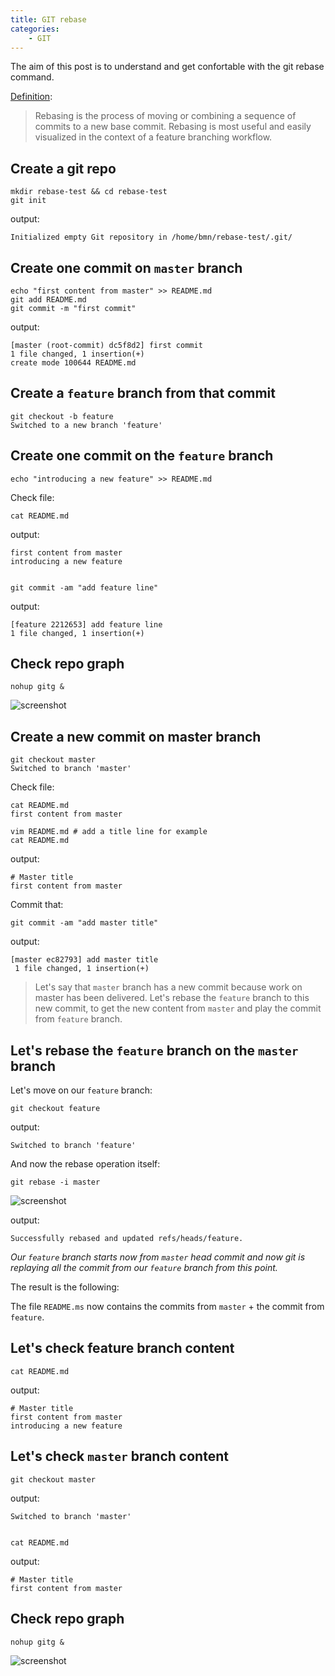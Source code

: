 ```yaml
---
title: GIT rebase
categories:
    - GIT
---
```


The aim of this post is to understand and get confortable with the git rebase command.

[Definition](https://www.atlassian.com/git/tutorials/rewriting-history/git-rebase):

> Rebasing is the process of moving or combining a sequence of commits to a new base commit. Rebasing is most useful and easily visualized in the context of a feature branching workflow.
 
## Create a git repo

	mkdir rebase-test && cd rebase-test
	git init

output: 
 
	Initialized empty Git repository in /home/bmn/rebase-test/.git/

## Create one commit on `master` branch

	echo "first content from master" >> README.md
	git add README.md 
	git commit -m "first commit"

output:
	
	[master (root-commit) dc5f8d2] first commit
	1 file changed, 1 insertion(+)
	create mode 100644 README.md

## Create a `feature` branch from that commit

	git checkout -b feature
	Switched to a new branch 'feature'

## Create one commit on the `feature` branch

	echo "introducing a new feature" >> README.md

Check file:

	cat README.md

output:	 

	first content from master
	introducing a new feature


	git commit -am "add feature line"

output:
	
	[feature 2212653] add feature line
	1 file changed, 1 insertion(+)



## Check repo graph

	nohup gitg &

![screenshot](/images/git-rebase/graph1.png)

## Create a new commit on master branch

	git checkout master 
	Switched to branch 'master'

Check file:

	cat README.md 
	first content from master

	vim README.md # add a title line for example
	cat README.md

output:
	 
	# Master title
	first content from master

Commit that:

	git commit -am "add master title"

output:

	[master ec82793] add master title
	 1 file changed, 1 insertion(+)


>Let's say that `master` branch has a new commit because work on master has been delivered. Let's rebase the `feature` branch to this new commit, to get the new content from `master` and play the commit from `feature` branch.

## Let's rebase the `feature` branch on the `master` branch

Let's move on our `feature` branch:

	git checkout feature 

output:

	Switched to branch 'feature'

And now the rebase operation itself:

	git rebase -i master 

![screenshot](/images/git-rebase/rebase.png)


output:

	Successfully rebased and updated refs/heads/feature.


*Our `feature` branch starts now from `master` head commit and now git is replaying all the commit from our `feature` branch from this point.*

The result is the following:

The file `README.ms` now contains the commits from `master` + the commit from `feature`.

## Let's check feature branch content

	cat README.md 

output:

	# Master title
	first content from master
	introducing a new feature

## Let's check `master` branch content

	git checkout master 

output:

	Switched to branch 'master'


    cat README.md

output:

	# Master title
	first content from master

## Check repo graph

	nohup gitg &

![screenshot](/images/git-rebase/graph2.png)

